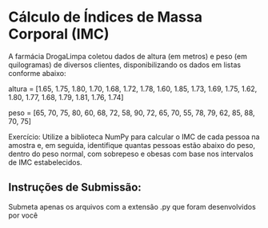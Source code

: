 # Cálculo de Índices de Massa Corporal (IMC)

A farmácia DrogaLimpa coletou dados de altura (em metros) e peso (em quilogramas) de diversos clientes, disponibilizando os dados em listas conforme abaixo:

altura = [1.65, 1.75, 1.80, 1.70, 1.68, 1.72, 1.78, 1.60, 1.85, 1.73, 1.69, 1.75, 1.62, 1.80, 1.77, 1.68, 1.79, 1.81, 1.76, 1.74]

peso = [65, 70, 75, 80, 60, 68, 72, 58, 90, 72, 65, 70, 55, 78, 79, 62, 85, 88, 70, 75]

Exercício: Utilize a biblioteca NumPy para calcular o IMC de cada pessoa na amostra e, em seguida, identifique quantas pessoas estão abaixo do peso, dentro do peso normal, com sobrepeso e obesas com base nos intervalos de IMC estabelecidos.

Instruções de Submissão:
- 
Submeta apenas os arquivos com a extensão .py que foram desenvolvidos por você